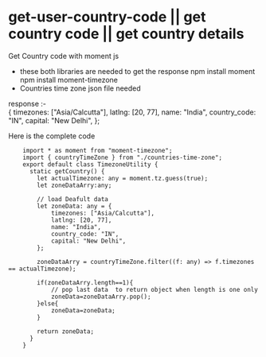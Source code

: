 # get-user-country-code || get country code || get country details

Get Country code with moment js
 * these both libraries are needed to get the response
        npm install moment
        npm install moment-timezone 
 * Countries time zone json file needed


response :-  
     {
        timezones: ["Asia/Calcutta"],
        latlng: [20, 77],
        name: "India",
        country_code: "IN",
        capital: "New Delhi",
    };



Here is the complete code


        import * as moment from "moment-timezone";
        import { countryTimeZone } from "./countries-time-zone";
        export default class TimezoneUtility {
          static getCountry() {
            let actualTimezone: any = moment.tz.guess(true);
            let zoneDataArry:any;

            // load Deafult data
            let zoneData: any = {
                timezones: ["Asia/Calcutta"],
                latlng: [20, 77],
                name: "India",
                country_code: "IN",
                capital: "New Delhi",
            };

            zoneDataArry = countryTimeZone.filter((f: any) => f.timezones == actualTimezone);

            if(zoneDataArry.length==1){
                // pop last data  to return object when length is one only
                zoneData=zoneDataArry.pop();
            }else{
                zoneData=zoneData;
            }

            return zoneData;
          }
        }
